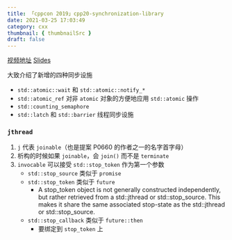 ```yaml
---
title: 「cppcon 2019」cpp20-synchronization-library
date: 2021-03-25 17:03:49
category: cxx
thumbnail: { thumbnailSrc }
draft: false
---
```


[视频地址](https://www.youtube.com/watch?v=Zcqwb3CWqs4)
[Slides](https://github.com/CppCon/CppCon2019/blob/master/Presentations/cpp20_synchronization_library/cpp20_synchronization_library__r2__bryce_adelstein_lelbach__cppcon_2019.pdf)  

<!-- separate -->

大致介绍了新增的四种同步设施  
- `std::atomic::wait` 和 `std::atomic::notify_*` 
- `std::atomic_ref` 对非 `atomic` 对象的方便地应用 `std::atomic` 操作
- `std::counting_semaphore`
- `std::latch` 和 `std::barrier` 线程同步设施

### `jthread`

1. `j` 代表 `joinable`（也是提案 P0660 的作者之一的名字首字母）
2. 析构的时候如果 `joinable`，会 `join()` 而不是 `terminate`
3. `invocable` 可以接受 `std::stop_token` 作为第一个参数
    - `std::stop_source` 类似于 `promise`
    - `std::stop_token` 类似于 `future`
        - A stop_token object is not generally constructed independently, but rather retrieved from a std::jthread or std::stop_source. This makes it share the same associated stop-state as the std::jthread or std::stop_source.
    - `std::stop_callback` 类似于 `future::then`
        - 要绑定到 `stop_token` 上



